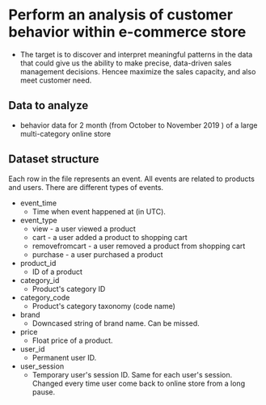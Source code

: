 # Perform an analysis of customer behavior within e-commerce store
- The target is to discover and interpret meaningful patterns in the data that could give us the ability to make precise, data-driven sales management decisions. Hencee maximize the sales capacity, and also meet customer need.
## Data to analyze 
- behavior data for 2 month (from October to November 2019 ) of a large multi-category online store
## Dataset structure
Each row in the file represents an event. All events are related to products and users. There are different types of events.
- event_time
  - Time when event happened at (in UTC).
- event_type
  - view - a user viewed a product
  - cart - a user added a product to shopping cart
  - removefromcart - a user removed a product from shopping cart
  - purchase - a user purchased a product
- product_id
  - ID of a product
- category_id
  - Product's category ID
- category_code
  - Product's category taxonomy (code name)
- brand
  - Downcased string of brand name. Can be missed.
- price
  - Float price of a product.
- user_id
  - Permanent user ID.
- user_session
  - Temporary user's session ID. Same for each user's session. Changed every time user come back to online store from a long pause.

